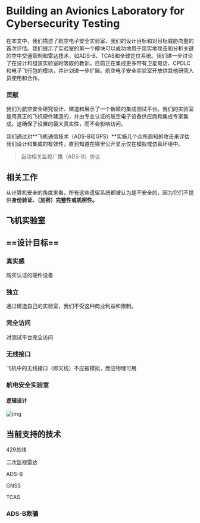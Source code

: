 # Building an Avionics Laboratory for Cybersecurity Testing

在本文中，我们描述了航空电子安全实验室、我们的设计目标和对目标威胁向量的首次评估。我们展示了实验室的第一个模块可以成功地用于现实地攻击和分析关键的空中交通管制和雷达技术，如ADS-B、TCAS和全球定位系统。我们进一步讨论了在设计和组装实验室时吸取的教训。目前正在集成更多带有卫星电话、CPDLC和电子飞行包的模块，并计划进一步扩展。航空电子安全实验室开放供其他研究人员使用和合作。

### 贡献

我们为航空安全研究设计、建造和展示了一个新颖的集成测试平台。我们的实验室是用真正的飞机硬件建造的，并由专业认证的航空电子设备供应商和集成专家集成。这确保了设置的最大真实性，而不会影响访问。

我们通过对**飞机通信技术（ADS-B和GPS）**实施几个众所周知的攻击来评估我们设计和集成的有效性，直到知道在哪里公开显示仅在模拟或仿真环境中。

> 自动相关监视广播（ADS-B）协议

##  相关工作

从计算机安全的角度来看，所有这些遗留系统都被认为是不安全的，因为它们不提供**身份验证、（加密）完整性或机密性。**

## 飞机实验室



## ==设计目标==

### 真实感

购买认证的硬件设备

### 独立

通过建造自己的实验室，我们不受这种商业利益和限制。

### 完全访问

对测试平台完全访问

### 无线接口

飞机中的无线接口（即天线）不应被模拟，而应物理可用

### 航电安全实验室

#### 逻辑设计

![img](https://cdn.xljsci.com/literature/145286750/page3/14pcvr.png)

## 当前支持的技术

429总线

二次监视雷达

ADS-B

GNSS

TCAS



### ADS-B欺骗



